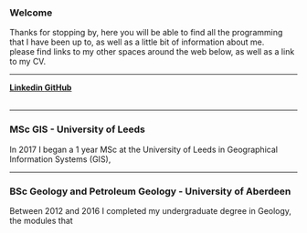 <html>
<head>
<title>Matt's Space</title>
</head>
<body>

<div>
<h3>Welcome</h3>
<p>
Thanks for stopping by, here you will be able to find all the programming that I have been up to, as well as a little bit of information about me.<br>
please find links to my other spaces around the web below, as well as a link to my CV.<br>
</p>
<hr>   
<b><a href="https://www.linkedin.com/in/matthewjkay/"> Linkedin </a></b> 	<b><a href="https://github.com/MjKay1"> GitHub </a></b><br>
<br>
<hr>
</div>

<div>
<h3>MSc GIS - University of Leeds</h3>
<p>
In 2017 I began a 1 year MSc at the University of Leeds in Geographical Information Systems (GIS),
</p>
</div>

<hr>

<div>
<h3>BSc Geology and Petroleum Geology - University of Aberdeen</h3>
<p>
Between 2012 and 2016 I completed my undergraduate degree in Geology, the modules that 
</p>
</div>

</body>
</html>
